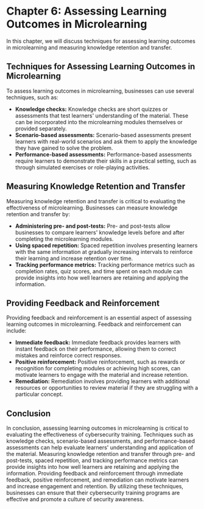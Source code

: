 Chapter 6: Assessing Learning Outcomes in Microlearning
=======================================================

In this chapter, we will discuss techniques for assessing learning outcomes in microlearning and measuring knowledge retention and transfer.

Techniques for Assessing Learning Outcomes in Microlearning
-----------------------------------------------------------

To assess learning outcomes in microlearning, businesses can use several techniques, such as:

* **Knowledge checks:** Knowledge checks are short quizzes or assessments that test learners' understanding of the material. These can be incorporated into the microlearning modules themselves or provided separately.
* **Scenario-based assessments:** Scenario-based assessments present learners with real-world scenarios and ask them to apply the knowledge they have gained to solve the problem.
* **Performance-based assessments:** Performance-based assessments require learners to demonstrate their skills in a practical setting, such as through simulated exercises or role-playing activities.

Measuring Knowledge Retention and Transfer
------------------------------------------

Measuring knowledge retention and transfer is critical to evaluating the effectiveness of microlearning. Businesses can measure knowledge retention and transfer by:

* **Administering pre- and post-tests:** Pre- and post-tests allow businesses to compare learners' knowledge levels before and after completing the microlearning modules.
* **Using spaced repetition:** Spaced repetition involves presenting learners with the same information at gradually increasing intervals to reinforce their learning and increase retention over time.
* **Tracking performance metrics:** Tracking performance metrics such as completion rates, quiz scores, and time spent on each module can provide insights into how well learners are retaining and applying the information.

Providing Feedback and Reinforcement
------------------------------------

Providing feedback and reinforcement is an essential aspect of assessing learning outcomes in microlearning. Feedback and reinforcement can include:

* **Immediate feedback:** Immediate feedback provides learners with instant feedback on their performance, allowing them to correct mistakes and reinforce correct responses.
* **Positive reinforcement:** Positive reinforcement, such as rewards or recognition for completing modules or achieving high scores, can motivate learners to engage with the material and increase retention.
* **Remediation:** Remediation involves providing learners with additional resources or opportunities to review material if they are struggling with a particular concept.

Conclusion
----------

In conclusion, assessing learning outcomes in microlearning is critical to evaluating the effectiveness of cybersecurity training. Techniques such as knowledge checks, scenario-based assessments, and performance-based assessments can help evaluate learners' understanding and application of the material. Measuring knowledge retention and transfer through pre- and post-tests, spaced repetition, and tracking performance metrics can provide insights into how well learners are retaining and applying the information. Providing feedback and reinforcement through immediate feedback, positive reinforcement, and remediation can motivate learners and increase engagement and retention. By utilizing these techniques, businesses can ensure that their cybersecurity training programs are effective and promote a culture of security awareness.
